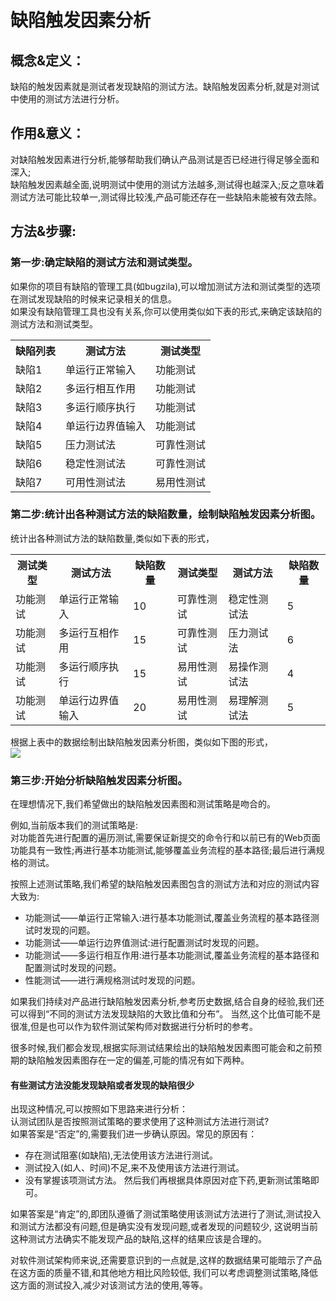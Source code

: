 #  缺陷触发因素分析

## 概念&定义：
缺陷的触发因素就是测试者发现缺陷的测试方法。缺陷触发因素分析,就是对测试中使用的测试方法进行分析。

## 作用&意义：
对缺陷触发因素进行分析,能够帮助我们确认产品测试是否已经进行得足够全面和深入;   
缺陷触发因素越全面,说明测试中使用的测试方法越多,测试得也越深入;反之意味着测试方法可能比较单一,测试得比较浅,产品可能还存在一些缺陷未能被有效去除。

## 方法&步骤:
### 第一步:确定缺陷的测试方法和测试类型。
如果你的项目有缺陷的管理工具(如bugzila),可以增加测试方法和测试类型的选项在测试发现缺陷的时候来记录相关的信息。      
如果没有缺陷管理工具也没有关系,你可以使用类似如下表的形式,来确定该缺陷的测试方法和测试类型。   
<table>
	<tr>
		<th>缺陷列表</th>
		<th>测试方法</th>
		<th>测试类型</th>
	</tr>
	<tr>
		<td>缺陷1</td>
		<td>单运行正常输入</td>
		<td>功能测试</td>
	</tr>
	<tr>
		<td>缺陷2</td>
		<td>多运行相互作用</td>
		<td>功能测试</td>
	</tr>
	<tr>
		<td>缺陷3</td>
		<td>多运行顺序执行</td>
		<td>功能测试</td>
	</tr>
	<tr>
		<td>缺陷4</td>
		<td>单运行边界值输入</td>
		<td>功能测试</td>
	</tr>	
	<tr>
		<td>缺陷5</td>
		<td>压力测试法</td>
		<td>可靠性测试</td>
	</tr>
	<tr>
		<td>缺陷6</td>
		<td>稳定性测试法</td>
		<td>可靠性测试</td>
	</tr>	
	<tr>
		<td>缺陷7</td>
		<td>可用性测试法</td>
		<td>易用性测试</td>
	</tr>	
</table>

### 第二步:统计出各种测试方法的缺陷数量，绘制缺陷触发因素分析图。
统计出各种测试方法的缺陷数量,类似如下表的形式，
<table>
	<tr>
		<th>测试类型</th>
		<th>测试方法</th>
		<th>缺陷数量</th>
		<th>测试类型</th>
		<th>测试方法</th>
		<th>缺陷数量</th>		
	</tr>
	<tr>
		<td>功能测试</td>
		<td>单运行正常输入</td>
		<td>10</td>
		<td>可靠性测试</td>
		<td>稳定性测试法</td>
		<td>5</td>
	</tr>
	<tr>
		<td>功能测试</td>
		<td>多运行互相作用</td>
		<td>15</td>
		<td>可靠性测试</td>
		<td>压力测试法</td>
		<td>6</td>
	</tr>
	<tr>
		<td>功能测试</td>
		<td>多运行顺序执行</td>
		<td>15</td>
		<td>易用性测试</td>
		<td>易操作测试法</td>
		<td>4</td>
	</tr>
	<tr>
		<td>功能测试</td>
		<td>单运行边界值输入</td>
		<td>20</td>
		<td>易用性测试</td>
		<td>易理解测试法</td>
		<td>5</td>
	</tr>	
</table>

根据上表中的数据绘制出缺陷触发因素分析图，类似如下图的形式，   
![](https://shen89s.github.io/resFiles/缺陷触发因素分析图.jpg)

### 第三步:开始分析缺陷触发因素分析图。

在理想情况下,我们希望做出的缺陷触发因素图和测试策略是吻合的。    

例如,当前版本我们的测试策略是:   
对功能首先进行配置的遍历测试,需要保证新提交的命令行和以前已有的Web页面功能具有一致性;再进行基本功能测试,能够覆盖业务流程的基本路径;最后进行满规格的测试。   

按照上述测试策略,我们希望的缺陷触发因素图包含的测试方法和对应的测试内容大致为:   
- 功能测试——单运行正常输入:进行基本功能测试,覆盖业务流程的基本路径测试时发现的问题。
- 功能测试——单运行边界值测试:进行配置测试时发现的问题。
- 功能测试——多运行相互作用:进行基本功能测试,覆盖业务流程的基本路径和配置测试时发现的问题。
- 性能测试——进行满规格测试时发现的问题。

如果我们持续对产品进行缺陷触发因素分析,参考历史数据,结合自身的经验,我们还可以得到“不同的测试方法发现缺陷的大致比值和分布”。
当然,这个比值可能不是很准,但是也可以作为软件测试架构师对数据进行分析时的参考。

很多时候,我们都会发现,根据实际测试结果绘出的缺陷触发因素图可能会和之前预期的缺陷触发因素图存在一定的偏差,可能的情况有如下两种。

#### 有些测试方法没能发现缺陷或者发现的缺陷很少
出现这种情况,可以按照如下思路来进行分析：   
认测试团队是否按照测试策略的要求使用了这种测试方法进行测试?   
如果答案是“否定”的,需要我们进一步确认原因。常见的原因有：    
- 存在测试阻塞(如缺陷),无法使用该方法进行测试。
- 测试投入(如人、时间)不足,来不及使用该方法进行测试。
- 没有掌握该项测试方法。
然后我们再根据具体原因对症下药,更新测试策略即可。

如果答案是“肯定”的,即团队遵循了测试策略使用该测试方法进行了测试,测试投入和测试方法都没有问题,但是确实没有发现问题,或者发现的问题较少,
这说明当前这种测试方法确实不能发现产品的缺陷,这样的结果应该是合理的。

对软件测试架构师来说,还需要意识到的一点就是,这样的数据结果可能暗示了产品在这方面的质量不错,和其他地方相比风险较低,
我们可以考虑调整测试策略,降低这方面的测试投入,减少对该测试方法的使用,等等。

